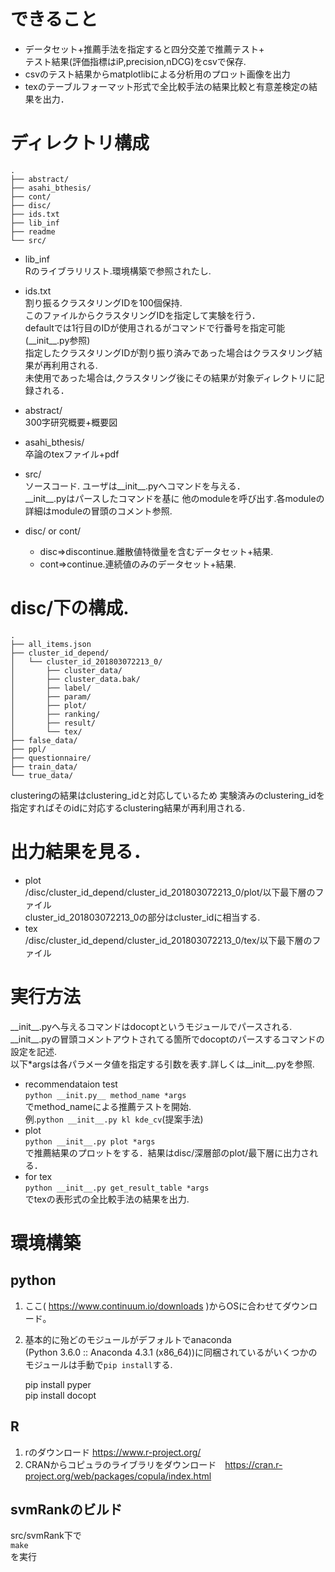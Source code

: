 # できること

* データセット+推薦手法を指定すると四分交差で推薦テスト+  
テスト結果(評価指標はiP,precision,nDCG)をcsvで保存. 
* csvのテスト結果からmatplotlibによる分析用のプロット画像を出力 
* texのテーブルフォーマット形式で全比較手法の結果比較と有意差検定の結果を出力．

# ディレクトリ構成

    .
    ├── abstract/
    ├── asahi_bthesis/
    ├── cont/
    ├── disc/
    ├── ids.txt
    ├── lib_inf
    ├── readme
    └── src/

* lib_inf  
Rのライブラリリスト.環境構築で参照されたし.

* ids.txt  
割り振るクラスタリングIDを100個保持.  
このファイルからクラスタリングIDを指定して実験を行う．    
defaultでは1行目のIDが使用されるがコマンドで行番号を指定可能(\_\_init\_\_.py参照)  
指定したクラスタリングIDが割り振り済みであった場合はクラスタリング結果が再利用される.  
未使用であった場合は,クラスタリング後にその結果が対象ディレクトリに記録される．

* abstract/  
300字研究概要+概要図

* asahi_bthesis/  
卒論のtexファイル+pdf

* src/  
ソースコード. 
ユーザは\_\_init\_\_.pyへコマンドを与える．    
\_\_init\_\_.pyはパースしたコマンドを基に
他のmoduleを呼び出す.各moduleの詳細はmoduleの冒頭のコメント参照.

* disc/ or cont/   
  - disc=>discontinue.離散値特徴量を含むデータセット+結果.  
  - cont=>continue.連続値のみのデータセット+結果.  

# disc/下の構成. 
    .
    ├── all_items.json
    ├── cluster_id_depend/
    │   └── cluster_id_201803072213_0/
    │       ├── cluster_data/
    │       ├── cluster_data.bak/
    │       ├── label/
    │       ├── param/
    │       ├── plot/
    │       ├── ranking/
    │       ├── result/
    │       └── tex/
    ├── false_data/
    ├── ppl/
    ├── questionnaire/
    ├── train_data/
    └── true_data/  
clusteringの結果はclustering_idと対応しているため 実験済みのclustering_idを指定すればそのidに対応するclustering結果が再利用される.  

# 出力結果を見る． 
* plot    
/disc/cluster_id_depend/cluster_id_201803072213_0/plot/以下最下層のファイル  
cluster_id_201803072213_0の部分はcluster_idに相当する.
* tex  
/disc/cluster_id_depend/cluster_id_201803072213_0/tex/以下最下層のファイル
# 実行方法
\_\_init\_\_.pyへ与えるコマンドはdocoptというモジュールでパースされる.  
\_\_init\_\_.pyの冒頭コメントアウトされてる箇所でdocoptのパースするコマンドの設定を記述.  
以下*argsは各パラメータ値を指定する引数を表す.詳しくは\_\_init\_\_.pyを参照.

* recommendataion test  
    `python __init.py__ method_name *args`  
    でmethod_nameによる推薦テストを開始.  
    例.`python __init__.py kl kde_cv`(提案手法)
* plot  
`python __init__.py plot *args`  
で推薦結果のプロットをする．結果はdisc/深層部のplot/最下層に出力される． 
* for tex  
`python __init__.py get_result_table *args`  
でtexの表形式の全比較手法の結果を出力.

# 環境構築
## python
1. ここ( https://www.continuum.io/downloads )からOSに合わせてダウンロード。
1. 基本的に殆どのモジュールがデフォルトでanaconda  
(Python 3.6.0 :: Anaconda 4.3.1 (x86_64))に同梱されているがいくつかのモジュールは手動で`pip install`する.   
 
    pip install pyper  
    pip install docopt  
## R
1. rのダウンロード https://www.r-project.org/  
1. CRANからコピュラのライブラリをダウンロード　https://cran.r-project.org/web/packages/copula/index.html  


## svmRankのビルド
src/svmRank下で  
`make`  
を実行

